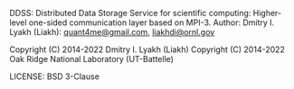 DDSS: Distributed Data Storage Service for scientific computing:
      Higher-level one-sided communication layer based on MPI-3.
Author: Dmitry I. Lyakh (Liakh): quant4me@gmail.com, liakhdi@ornl.gov

Copyright (C) 2014-2022 Dmitry I. Lyakh (Liakh)
Copyright (C) 2014-2022 Oak Ridge National Laboratory (UT-Battelle)

LICENSE: BSD 3-Clause
